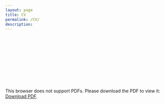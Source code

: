 ```yaml
---
layout: page
title: CV
permalink: /CV/
description:
---
```



<object data="/assets/david_domingo_CV.pdf" type="application/pdf" width="100%" height="800px">
    <embed src="/assets/david_domingo_CV.pdf">
        <p>This browser does not support PDFs. Please download the PDF to view it: <a href="/assets/david_domingo_CV.pdf">Download PDF</a>.</p>
    </embed>
</object>
